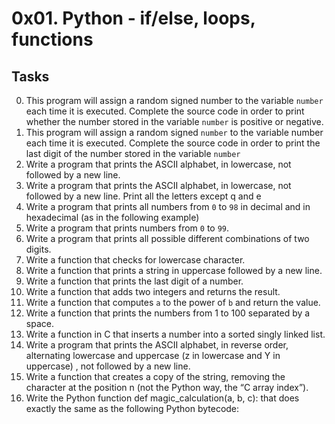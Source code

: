 # 0x01. Python - if/else, loops, functions
## Tasks

0.  This program will assign a random signed number to the variable `number` each time it is executed. Complete the source code in order to print whether the number stored in the variable `number` is positive or negative.
1. This program will assign a random signed `number` to the variable number each time it is executed. Complete the source code in order to print the last digit of the number stored in the variable `number`
2. Write a program that prints the ASCII alphabet, in lowercase, not followed by a new line.
3. Write a program that prints the ASCII alphabet, in lowercase, not followed by a new line. Print all the letters except q and e
4. Write a program that prints all numbers from `0` to `98` in decimal and in hexadecimal (as in the following example)
5. Write a program that prints numbers from `0` to `99`.
6. Write a program that prints all possible different combinations of two digits.
7. Write a function that checks for lowercase character.
8. Write a function that prints a string in uppercase followed by a new line.
9. Write a function that prints the last digit of a number.
10. Write a function that adds two integers and returns the result.
11. Write a function that computes `a` to the power of `b` and return the value.
12. Write a function that prints the numbers from 1 to 100 separated by a space.
13. Write a function in C that inserts a number into a sorted singly linked list.
14. Write a program that prints the ASCII alphabet, in reverse order, alternating lowercase and uppercase (z in lowercase and Y in uppercase) , not followed by a new line.
15. Write a function that creates a copy of the string, removing the character at the position n (not the Python way, the “C array index”).
16. Write the Python function def magic_calculation(a, b, c)\: that does exactly the same as the following Python bytecode\:





